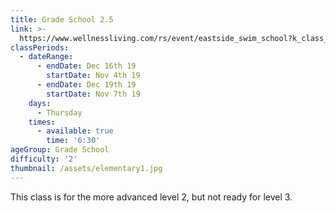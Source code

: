 ```yaml
---
title: Grade School 2.5
link: >-
  https://www.wellnessliving.com/rs/event/eastside_swim_school?k_class_tab=18048&uid=0&id_class_tab=2
classPeriods:
  - dateRange:
      - endDate: Dec 16th 19
        startDate: Nov 4th 19
      - endDate: Dec 19th 19
        startDate: Nov 7th 19
    days:
      - Thursday
    times:
      - available: true
        time: '6:30'
ageGroup: Grade School
difficulty: '2'
thumbnail: /assets/elementary1.jpg
---
```

This class is for the more advanced level 2, but not ready for level 3.
